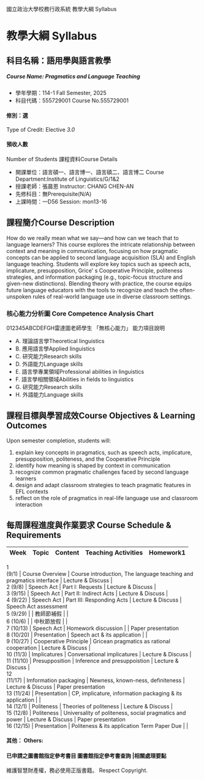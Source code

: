 國立政治大學校務行政系統 教學大綱 Syllabus
# 教學大綱 Syllabus
##  科目名稱：語用學與語言教學
#####  Course Name: Pragmatics and Language Teaching
  * 學年學期：114-1 Fall Semester, 2025 
  * 科目代碼：555729001 Course No.555729001
#### 修別：選
Type of Credit: Elective 
_3.0_
#### 預收人數
Number of Students
課程資料Course Details
  * 開課單位：語言碩一、語言博一、語言碩二、語言博二 Course Department:Institute of Linguistics/G/1&2 
  * 授課老師：張晨恩 Instructor: CHANG CHEN-AN 
  * 先修科目：無Prerequisite(N/A)
  * 上課時間：一D56 Session: mon13-16
##  課程簡介Course Description
How do we really mean what we say—and how can we teach that to language learners? This course explores the intricate relationship between context and meaning in communication, focusing on how pragmatic concepts can be applied to second language acquisition (SLA) and English language teaching. Students will explore key topics such as speech acts, implicature, presupposition, Grice' s Cooperative Principle, politeness strategies, and information packaging (e.g., topic-focus structure and given-new distinctions). Blending theory with practice, the course equips future language educators with the tools to recognize and teach the often-unspoken rules of real-world language use in diverse classroom settings. 
###  核心能力分析圖 Core Competence Analysis Chart
012345ABCDEFGH雷達圖老師學生
「無核心能力」 
能力項目說明
  * A. 理論語言學Theoretical linguistics
  * B. 應用語言學Applied linguistics
  * C. 研究能力Research skills
  * D. 外語能力Language skills
  * E. 語言學專業領域Professional abilities in linguistics
  * F. 語言學相關領域Abilities in fields to linguistics
  * G. 研究能力Research skills
  * H. 外語能力Language skills
##  課程目標與學習成效Course Objectives & Learning Outcomes 
Upon semester completion, students will: 
  1. explain key concepts in pragmatics, such as speech acts, implicature, presupposition, politeness, and the Cooperative Principle 
  1. identify how meaning is shaped by context in communication 
  1. recognize common pragmatic challenges faced by second language learners 
  1. design and adapt classroom strategies to teach pragmatic features in EFL contexts 
  1. reflect on the role of pragmatics in real-life language use and classroom interaction 
##  每周課程進度與作業要求 Course Schedule & Requirements
Week  |  Topic  |  Content  |  Teaching Activities  |  Homework1   
---|---|---|---|---  
1   
(9/1)  |  Course Overview  |  Course introduction, The language teaching and pragmatics interface  |  Lecture & Discuss  |   
2  (9/8)  |  Speech Act  |  Part I: Requests  |  Lecture & Discuss  |   
3  (9/15)  |  Speech Act  |  Part II: Indirect Acts  |  Lecture & Discuss  |   
4  (9/22)  |  Speech Act  |  Part III: Responding Acts  |  Lecture & Discuss  |  Speech Act assessment   
5  (9/29)  |  |  教師節補假  |  |   
6  (10/6)  |  |  中秋節放假  |  |   
7  (10/13)  |  Speech Act  |  Homework discussion  |  |  Paper presentation   
8  (10/20)  |  Presentation  |  Speech act & its application  |  |   
9  (10/27)  |  Cooperative Principle  |  Gricean pragmatics as rational cooperation  |  Lecture & Discuss  |   
10  (11/3)  |  Implicatures  |  Conversational implicatures  |  Lecture & Discuss  |   
11  (11/10)  |  Presupposition  |  Inference and presuppoistion  |  Lecture & Discuss  |   
12   
(11/17)  |  Imformation packaging  |  Newness, known-ness, definiteness  |  Lecture & Discuss  |  Paper presentation   
13  (11/24)  |  Presentation  |  CP, implicature, information packaging & its application  |  |   
14  (12/1)  |  Politeness  |  Theories of politeness  |  Lecture & Discuss  |   
15  (12/8)  |  Politeness  |  Universality of politeness, social pragmatics and power  |  Lecture & Discuss  |  Paper presentation   
16  (12/15)  |  Presentation  |  Politeness & its application  Term Paper Due  |  |   
####  其他： Others:
####  已申請之圖書館指定參考書目  圖書館指定參考書查詢 |相關處理要點
維護智慧財產權，務必使用正版書籍。 Respect Copyright.